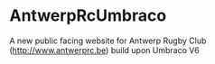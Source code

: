 AntwerpRcUmbraco
================

A new public facing website for Antwerp Rugby Club (http://www.antwerprc.be) build upon Umbraco V6
